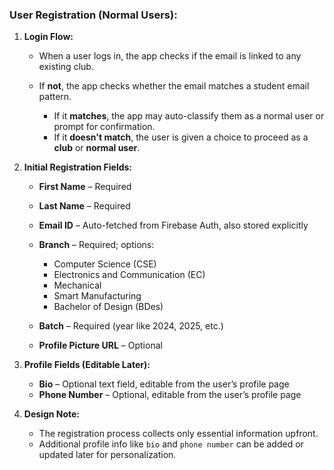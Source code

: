 ### User Registration (Normal Users):

1. **Login Flow:**

   * When a user logs in, the app checks if the email is linked to any existing club.
   * If **not**, the app checks whether the email matches a student email pattern.

     * If it **matches**, the app may auto-classify them as a normal user or prompt for confirmation.
     * If it **doesn't match**, the user is given a choice to proceed as a **club** or **normal user**.

2. **Initial Registration Fields:**

   * **First Name** – Required
   * **Last Name** – Required
   * **Email ID** – Auto-fetched from Firebase Auth, also stored explicitly
   * **Branch** – Required; options:

     * Computer Science (CSE)
     * Electronics and Communication (EC)
     * Mechanical
     * Smart Manufacturing
     * Bachelor of Design (BDes)
   * **Batch** – Required (year like 2024, 2025, etc.)
   * **Profile Picture URL** – Optional

3. **Profile Fields (Editable Later):**

   * **Bio** – Optional text field, editable from the user’s profile page
   * **Phone Number** – Optional, editable from the user’s profile page

4. **Design Note:**

   * The registration process collects only essential information upfront.
   * Additional profile info like `bio` and `phone number` can be added or updated later for personalization.

